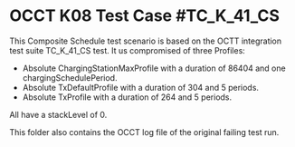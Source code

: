 # OCCT K08 Test Case #TC_K_41_CS

This Composite Schedule test scenario is based on the OCTT integration test
suite TC_K_41_CS test. It us compromised of three Profiles:

- Absolute ChargingStationMaxProfile with a duration of 86404 and one
  chargingSchedulePeriod.
- Absolute TxDefaultProfile with a duration of 304 and 5 periods.
- Absolute TxProfile with a duration of 264  and 5 periods.

All have a stackLevel of 0.

This folder also contains the OCCT log file of the original failing test run.
